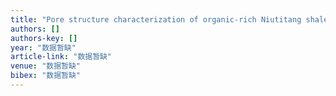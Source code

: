 ```yaml
---
title: "Pore structure characterization of organic-rich Niutitang shale from China: Small angle neutron scattering (SANS) study"
authors: []
authors-key: []
year: "数据暂缺"
article-link: "数据暂缺"
venue: "数据暂缺"
bibex: "数据暂缺"
---
```

